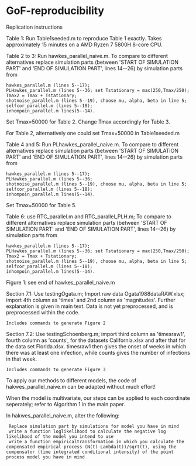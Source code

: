 # GoF-reproducibility


Replication instructions

Table 1: Run Table1seeded.m to reproduce Table 1 exactly. Takes approximately 15 minutes on a AMD Ryzen 7 5800H 8-core CPU.

Table 2 to 3: Run hawkes_parallel_naive.m. To compare to different alternatives replace simulation parts (between 'START OF SIMULATION PART' and 'END OF SIMULATION PART', lines 14--26) by simulation parts from 

	hawkes_parallel.m (lines 5--17);
	PLHawkes_parallel.m (lines 5--36; set Tstationary = max(250,Tmax/250); Tmax2 = Tmax + Tstationary;
	shotnoise_parallel.m (lines 5--19), choose mu, alpha, beta in line 5; 
	selfcor_parallel.m (lines 5--18); 
	inhompoin_parallel.m lines(5--14). 
 
Set Tmax=50000 for Table 2. Change Tmax accordingly for Table 3.

For Table 2, alternatively one could set Tmax=50000 in Table1seeded.m

Table 4 and 5: Run PLhawkes_parallel_naive.m. To compare to different alternatives replace simulation parts (between 'START OF SIMULATION PART' and 'END OF SIMULATION PART', lines 14--26) by simulation parts from 

	hawkes_parallel.m (lines 5--17);
	PLHawkes_parallel.m (lines 5--36; 
	shotnoise_parallel.m (lines 5--19), choose mu, alpha, beta in line 5; 
	selfcor_parallel.m (lines 5--18); 
	inhompoin_parallel.m lines(5--14). 
Set Tmax=50000 for Table 5. 

Table 6: use RTC_parallel.m and RTC_parallel_PLH.m; To compare to different alternatives replace simulation parts (between 'START OF SIMULATION PART' and 'END OF SIMULATION PART', lines 14--26) by simulation parts from 

	hawkes_parallel.m (lines 5--17);
	PLHawkes_parallel.m (lines 5--36; set Tstationary = max(250,Tmax/250); Tmax2 = Tmax + Tstationary;
	shotnoise_parallel.m (lines 5--19), choose mu, alpha, beta in line 5; 
	selfcor_parallel.m (lines 5--18); 
	inhompoin_parallel.m lines(5--14). 

Figure 1: see end of hawkes_parallel_naive.m


Section 7.1: Use testingOgata.m; 
Import raw data Ogata1988dataRAW.xlsx; import 4th column as 'times' and 2nd column as 'magnitudes'. Further explanation is given in main text. Data is not yet preprocessed, and is preprocessed within the code. 

	Includes commands to generate Figure 2
 
Section 7.2: Use testingSchoenberg.m; import third column as 'timesraw1', fourth column as 'counts', for the datasets California.xlsx and after that for the data set Florida.xlsx. timesraw1 then gives the onset of weeks in which there was at least one infection, while counts gives the number of infections in that week.

	Includes commands to generate Figure 3






To apply our methods to different models, the code of hakwes_parallel_naive.m can be adapted without much effort!

When the model is multivariate, our steps can be applied to each coordinate seperately; refer to Algorithm 1 in the main paper.

In hakwes_parallel_naive.m, alter the following: 

	 Replace simulation part by simulations for model you have in mind
	 write a function loglikelihood to calculate the negative log likelihood of the model you intend to use
	 write a function empiricaltransformation in which you calculate the compensated empirical process (N(t)-Lambda(t))/sqrt(t), using the compensator (time integrated conditional intensity) of the point process model you have in mind



	
